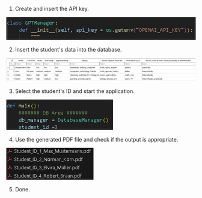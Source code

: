 1. Create and insert the API key.

![alt text](image.png)

2. Insert the student's data into the database.

![alt text](image-1.png)

3. Select the student's ID and start the application.

![alt text](image-2.png)

4. Use the generated PDF file and check if the output is appropriate.

![alt text](image-3.png)

5. Done.
